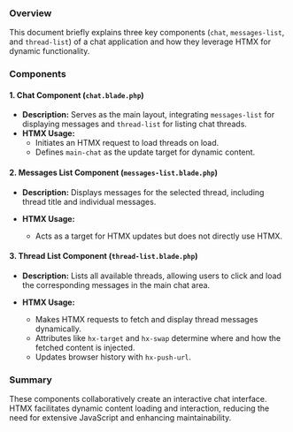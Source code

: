 ### Overview

This document briefly explains three key components (`chat`, `messages-list`, and `thread-list`) of a chat application and how they leverage HTMX for dynamic functionality.

### Components

#### 1. Chat Component (`chat.blade.php`)

- **Description:** Serves as the main layout, integrating `messages-list` for displaying messages and `thread-list` for listing chat threads.
- **HTMX Usage:**
    - Initiates an HTMX request to load threads on load.
    - Defines `main-chat` as the update target for dynamic content.

#### 2. Messages List Component (`messages-list.blade.php`)

- **Description:** Displays messages for the selected thread, including thread title and individual messages.

- **HTMX Usage:**
    - Acts as a target for HTMX updates but does not directly use HTMX.

#### 3. Thread List Component (`thread-list.blade.php`)

- **Description:** Lists all available threads, allowing users to click and load the corresponding messages in the main chat area.

- **HTMX Usage:**

    - Makes HTMX requests to fetch and display thread messages dynamically.
    - Attributes like `hx-target` and `hx-swap` determine where and how the fetched content is injected.
    - Updates browser history with `hx-push-url`.

### Summary

These components collaboratively create an interactive chat interface. HTMX facilitates dynamic content loading and interaction, reducing the need for extensive JavaScript and enhancing maintainability.

